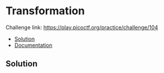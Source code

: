 # Transformation
Challenge link: https://play.picoctf.org/practice/challenge/104
- [Solution](#solution)
- [Documentation](#documentation)
## Solution
